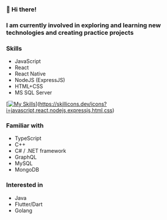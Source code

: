 ### 👋 Hi there!

### I am currently involved in exploring and learning new technologies and creating practice projects

### Skills
* JavaScript
* React 
* React Native
* NodeJS (ExpressJS)
* HTML+CSS
* MS SQL Server

[[![My Skills](https://skillicons.dev/icons?i=javascript,react)](https://skillicons.dev)](https://skillicons.dev/icons?i=javascript,react,nodejs,expressjs,html,css)

### Familiar with
* TypeScript
* C++
* C# / .NET framework
* GraphQL
* MySQL
* MongoDB

### Interested in
* Java
* Flutter/Dart 
* Golang

